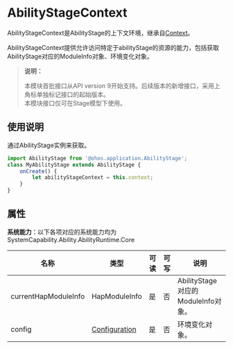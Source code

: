 # AbilityStageContext

AbilityStageContext是AbilityStage的上下文环境，继承自[Context](js-apis-application-context.md)。

AbilityStageContext提供允许访问特定于abilityStage的资源的能力，包括获取AbilityStage对应的ModuleInfo对象、环境变化对象。

> **说明：**
> 
> 本模块首批接口从API version 9开始支持。后续版本的新增接口，采用上角标单独标记接口的起始版本。  
> 本模块接口仅可在Stage模型下使用。

## 使用说明

通过AbilityStage实例来获取。

```ts
import AbilityStage from '@ohos.application.AbilityStage';
class MyAbilityStage extends AbilityStage {
    onCreate() {
        let abilityStageContext = this.context;
    }
}
```

## 属性

**系统能力**：以下各项对应的系统能力均为SystemCapability.Ability.AbilityRuntime.Core

| 名称 | 类型 | 可读 | 可写 | 说明 |
| -------- | -------- | -------- | -------- | -------- |
| currentHapModuleInfo | HapModuleInfo | 是 | 否 | AbilityStage对应的ModuleInfo对象。 |
| config | [Configuration](js-apis-app-ability-configuration.md) | 是 | 否 | 环境变化对象。 |
